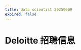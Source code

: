 ```yaml
---
title: data scientist 20250609
expired: false
---
```


# Deloitte 招聘信息

<JobPostingTable job-posting-json-path="deloitte/data/data-scientist-20250609.json" />
